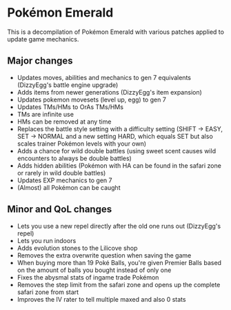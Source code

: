 # Pokémon Emerald

This is a decompilation of Pokémon Emerald with various patches applied to update game mechanics.

## Major changes

- Updates moves, abilities and mechanics to gen 7 equivalents (DizzyEgg's battle engine upgrade)
- Adds items from newer generations (DizzyEgg's item expansion)
- Updates pokemon movesets (level up, egg) to gen 7
- Updates TMs/HMs to OrAs TMs/HMs
- TMs are infinite use
- HMs can be removed at any time
- Replaces the battle style setting with a difficulty setting (SHIFT -> EASY, SET -> NORMAL and a new setting HARD, which equals SET but also scales trainer Pokémon levels with your own)
- Adds a chance for wild double battles (using sweet scent causes wild encounters to always be double battles)
- Adds hidden abilities (Pokémon with HA can be found in the safari zone or rarely in wild double battles)
- Updates EXP mechanics to gen 7
- (Almost) all Pokémon can be caught

## Minor and QoL changes

- Lets you use a new repel directly after the old one runs out (DizzyEgg's repel)
- Lets you run indoors
- Adds evolution stones to the Lilicove shop
- Removes the extra overwrite question when saving the game
- When buying more than 19 Poké Balls, you're given Premier Balls based on the amount of balls you bought instead of only one
- Fixes the abysmal stats of ingame trade Pokémon
- Removes the step limit from the safari zone and opens up the complete safari zone from start
- Improves the IV rater to tell multiple maxed and also 0 stats
